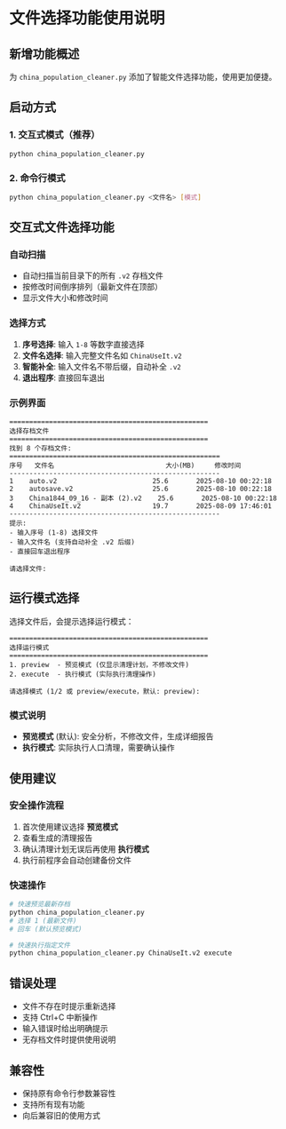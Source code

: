 # 文件选择功能使用说明

## 新增功能概述
为 `china_population_cleaner.py` 添加了智能文件选择功能，使用更加便捷。

## 启动方式

### 1. 交互式模式（推荐）
```bash
python china_population_cleaner.py
```

### 2. 命令行模式
```bash
python china_population_cleaner.py <文件名> [模式]
```

## 交互式文件选择功能

### 自动扫描
- 自动扫描当前目录下的所有 `.v2` 存档文件
- 按修改时间倒序排列（最新文件在顶部）
- 显示文件大小和修改时间

### 选择方式
1. **序号选择**: 输入 `1-8` 等数字直接选择
2. **文件名选择**: 输入完整文件名如 `ChinaUseIt.v2`
3. **智能补全**: 输入文件名不带后缀，自动补全 `.v2`
4. **退出程序**: 直接回车退出

### 示例界面
```
==================================================
选择存档文件
==================================================
找到 8 个存档文件:
=====================================================
序号   文件名                            大小(MB)     修改时间
-----------------------------------------------------
1    auto.v2                        25.6       2025-08-10 00:22:18
2    autosave.v2                    25.6       2025-08-10 00:22:18
3    China1844_09_16 - 副本 (2).v2    25.6       2025-08-10 00:22:18
4    ChinaUseIt.v2                  19.7       2025-08-09 17:46:01
-----------------------------------------------------
提示:
- 输入序号 (1-8) 选择文件
- 输入文件名 (支持自动补全 .v2 后缀)
- 直接回车退出程序

请选择文件:
```

## 运行模式选择

选择文件后，会提示选择运行模式：

```
==================================================
选择运行模式
==================================================
1. preview  - 预览模式 (仅显示清理计划，不修改文件)
2. execute  - 执行模式 (实际执行清理操作)

请选择模式 (1/2 或 preview/execute，默认: preview):
```

### 模式说明
- **预览模式** (默认): 安全分析，不修改文件，生成详细报告
- **执行模式**: 实际执行人口清理，需要确认操作

## 使用建议

### 安全操作流程
1. 首次使用建议选择 **预览模式**
2. 查看生成的清理报告
3. 确认清理计划无误后再使用 **执行模式**
4. 执行前程序会自动创建备份文件

### 快速操作
```bash
# 快速预览最新存档
python china_population_cleaner.py
# 选择 1 (最新文件)
# 回车 (默认预览模式)

# 快速执行指定文件
python china_population_cleaner.py ChinaUseIt.v2 execute
```

## 错误处理
- 文件不存在时提示重新选择
- 支持 Ctrl+C 中断操作
- 输入错误时给出明确提示
- 无存档文件时提供使用说明

## 兼容性
- 保持原有命令行参数兼容性
- 支持所有现有功能
- 向后兼容旧的使用方式
